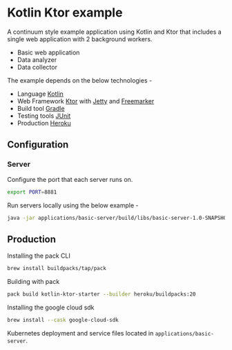 # Kotlin Ktor example

A continuum style example application using Kotlin and Ktor that includes a single
 web application with 2 background workers.

* Basic web application
* Data analyzer
* Data collector

The example depends on the below technologies -

* Language [Kotlin](https://kotlinlang.org)
* Web Framework [Ktor](https://ktor.io) with [Jetty](https://www.eclipse.org/jetty/) and [Freemarker](https://freemarker.apache.org)
* Build tool [Gradle](https://gradle.org)
* Testing tools [JUnit](https://junit.org/)
* Production [Heroku](https://www.heroku.com)

## Configuration

### Server

Configure the port that each server runs on.

```bash
export PORT=8881
```

Run servers locally using the below example -

```bash
java -jar applications/basic-server/build/libs/basic-server-1.0-SNAPSHOT.jar
```

## Production

Installing the pack CLI

```bash
brew install buildpacks/tap/pack
```

Building with pack

```bash
pack build kotlin-ktor-starter --builder heroku/buildpacks:20
```

Installing the google cloud sdk

```bash
brew install --cask google-cloud-sdk
```

Kubernetes deployment and service files located in `applications/basic-server`.

